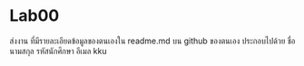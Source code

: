 # Lab00
ส่งงาน ที่มีรายละเอียดข้อมูลของตนเองใน readme.md บน github ของตนเอง ประกอบไปด้วย ชื่อ นามสกุล รหัสนักศึกษา อีเมล kku

